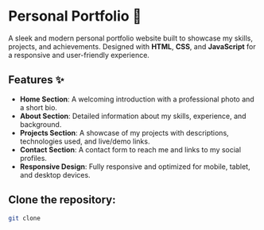 # Personal Portfolio 🌟

A sleek and modern personal portfolio website built to showcase my skills, projects, and achievements. Designed with **HTML**, **CSS**, and **JavaScript** for a responsive and user-friendly experience.

## Features ✨

- **Home Section**: A welcoming introduction with a professional photo and a short bio.
- **About Section**: Detailed information about my skills, experience, and background.
- **Projects Section**: A showcase of my projects with descriptions, technologies used, and live/demo links.
- **Contact Section**: A contact form to reach me and links to my social profiles.
- **Responsive Design**: Fully responsive and optimized for mobile, tablet, and desktop devices.

 ## Clone the repository:
   ```bash
   git clone 
